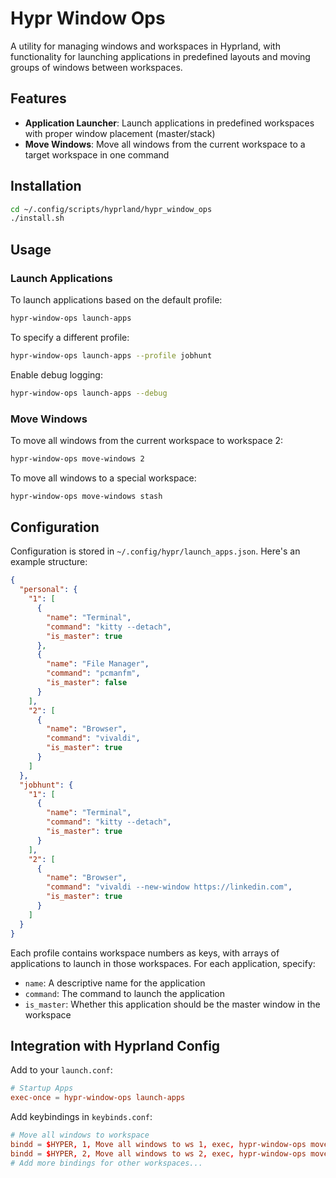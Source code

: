# Hypr Window Ops

A utility for managing windows and workspaces in Hyprland, with functionality for launching applications in predefined layouts and moving groups of windows between workspaces.

## Features

- **Application Launcher**: Launch applications in predefined workspaces with proper window placement (master/stack)
- **Move Windows**: Move all windows from the current workspace to a target workspace in one command

## Installation

```bash
cd ~/.config/scripts/hyprland/hypr_window_ops
./install.sh
```

## Usage

### Launch Applications

To launch applications based on the default profile:

```bash
hypr-window-ops launch-apps
```

To specify a different profile:

```bash
hypr-window-ops launch-apps --profile jobhunt
```

Enable debug logging:

```bash
hypr-window-ops launch-apps --debug
```

### Move Windows

To move all windows from the current workspace to workspace 2:

```bash
hypr-window-ops move-windows 2
```

To move all windows to a special workspace:

```bash
hypr-window-ops move-windows stash
```

## Configuration

Configuration is stored in `~/.config/hypr/launch_apps.json`. Here's an example structure:

```json
{
  "personal": {
    "1": [
      {
        "name": "Terminal",
        "command": "kitty --detach",
        "is_master": true
      },
      {
        "name": "File Manager",
        "command": "pcmanfm",
        "is_master": false
      }
    ],
    "2": [
      {
        "name": "Browser",
        "command": "vivaldi",
        "is_master": true
      }
    ]
  },
  "jobhunt": {
    "1": [
      {
        "name": "Terminal",
        "command": "kitty --detach",
        "is_master": true
      }
    ],
    "2": [
      {
        "name": "Browser",
        "command": "vivaldi --new-window https://linkedin.com",
        "is_master": true
      }
    ]
  }
}
```

Each profile contains workspace numbers as keys, with arrays of applications to launch in those workspaces. For each application, specify:

- `name`: A descriptive name for the application
- `command`: The command to launch the application
- `is_master`: Whether this application should be the master window in the workspace

## Integration with Hyprland Config

Add to your `launch.conf`:

```conf
# Startup Apps
exec-once = hypr-window-ops launch-apps
```

Add keybindings in `keybinds.conf`:

```conf
# Move all windows to workspace
bindd = $HYPER, 1, Move all windows to ws 1, exec, hypr-window-ops move-windows 1
bindd = $HYPER, 2, Move all windows to ws 2, exec, hypr-window-ops move-windows 2
# Add more bindings for other workspaces...
```
